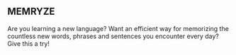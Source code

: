 ## MEMRYZE
Are you learning a new language? Want an efficient way for memorizing the countless new words, phrases
and sentences you encounter every day? Give this a try!
